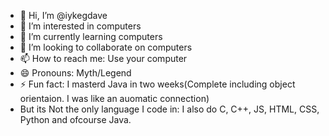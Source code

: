 - 👋 Hi, I’m @iykegdave
- 👀 I’m interested in computers
- 🌱 I’m currently learning computers
- 💞️ I’m looking to collaborate on computers
- 📫 How to reach me: Use your computer
- 😄 Pronouns: Myth/Legend
- ⚡ Fun fact: I masterd Java in two weeks(Complete including object orientaion. I was like an auomatic connection)
- But its Not the only language I code in: I also do C, C++, JS, HTML, CSS, Python and ofcourse Java.

<!---
iykegdave/iykegdave is a ✨ special ✨ repository because its `README.md` (this file) appears on your GitHub profile.
You can click the Preview link to take a look at your changes.
--->
